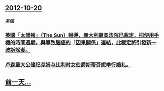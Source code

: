 ## [2012-10-20](/zh/news/2012/10/20/index.md)

##### 英国
### [ 英國「太陽報」（The Sun）報導，義大利最高法院已裁定，把使用手機的時間週期，與導致腦癌的「因果關係」連結，此裁定將引發新一波訴訟潮。](/zh/news/2012/10/20/英國-太陽報-The-Sun-報導-義大利最高法院已裁定-把使用手機的時間週期-與導致腦癌的-因果關係-連結-此裁定.md)
##### 
### [卢森堡大公储纪尧姆与比利时女伯爵斯蒂芬妮举行婚礼。](/zh/news/2012/10/20/卢森堡大公储纪尧姆与比利时女伯爵斯蒂芬妮举行婚礼.md)
## [前一天...](/zh/news/2012/10/18/index.md)

